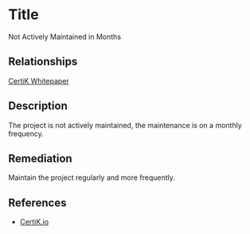 # Title 
Not Actively Maintained in Months

## Relationships 
[CertiK Whitepaper](https://certik.foundation/whitepaper)

## Description 
The project is not actively maintained, the maintenance is on a monthly frequency.

## Remediation
Maintain the project regularly and more frequently.

## References 
* [CertiK.io](https://certik.io)
